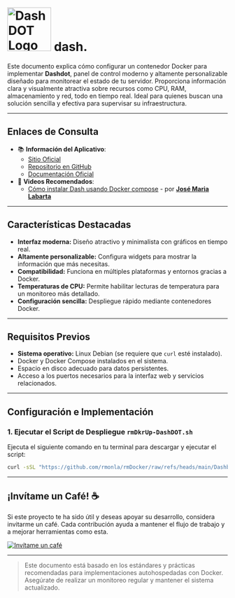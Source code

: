 <!--  
# Ricardo MONLA (https://github.com/rmonla)
# DashDOT - v250112-2142
-->
# <img src="https://getdashdot.com/img/logo512.png" alt="DashDOT Logo" width="100"/> dash.

Este documento explica cómo configurar un contenedor Docker para implementar **Dashdot**, panel de control moderno y altamente personalizable diseñado para monitorear el estado de tu servidor. Proporciona información clara y visualmente atractiva sobre recursos como CPU, RAM, almacenamiento y red, todo en tiempo real. Ideal para quienes buscan una solución sencilla y efectiva para supervisar su infraestructura.

---

## Enlaces de Consulta

- 📚 **Información del Aplicativo**:
  - [Sitio Oficial](https://getdashdot.com)
  - [Repositorio en GitHub](https://github.com/MauriceNino/dashdot)
  - [Documentación Oficial](https://getdashdot.com/docs/installation)
- 🎥 **Videos Recomendados**:
  - [Cómo instalar Dash usando Docker compose](https://youtu.be/vHxt3kpNEXg) - por [**José Maria Labarta**](https://www.youtube.com/@josemarialabarta)

---

## Características Destacadas

- **Interfaz moderna:** Diseño atractivo y minimalista con gráficos en tiempo real.
- **Altamente personalizable:** Configura widgets para mostrar la información que más necesitas.
- **Compatibilidad:** Funciona en múltiples plataformas y entornos gracias a Docker.
- **Temperaturas de CPU:** Permite habilitar lecturas de temperatura para un monitoreo más detallado.
- **Configuración sencilla:** Despliegue rápido mediante contenedores Docker.

---

## Requisitos Previos

- **Sistema operativo:** Linux Debian (se requiere que `curl` esté instalado).
- Docker y Docker Compose instalados en el sistema.
- Espacio en disco adecuado para datos persistentes.
- Acceso a los puertos necesarios para la interfaz web y servicios relacionados.

---

## Configuración e Implementación

### 1. Ejecutar el Script de Despliegue `rmDkrUp-DashDOT.sh`

Ejecuta el siguiente comando en tu terminal para descargar y ejecutar el script:

```bash
curl -sSL "https://github.com/rmonla/rmDocker/raw/refs/heads/main/Dashboards/DashDOT/rmDkrUp-DashDOT.sh" | bash
```

---



## ¡Invítame un Café! ☕

Si este proyecto te ha sido útil y deseas apoyar su desarrollo, considera invitarme un café. Cada contribución ayuda a mantener el flujo de trabajo y a mejorar herramientas como esta.  

[![Invítame un café](https://img.shields.io/badge/Invítame%20un%20café-%23FFDD00?style=for-the-badge&logo=buymeacoffee&logoColor=white)](https://bit.ly/4hcukTf)

---

> Este documento está basado en los estándares y prácticas recomendadas para implementaciones autohospedadas con Docker. Asegúrate de realizar un monitoreo regular y mantener el sistema actualizado.
